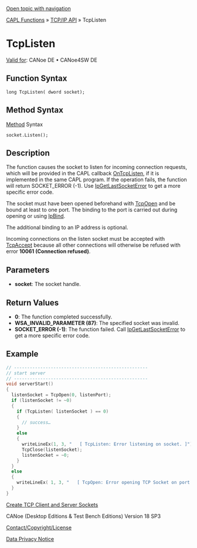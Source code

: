 [Open topic with navigation](../../../../../CANoeDEFamily.htm#Topics/CAPLFunctions/TCPIPAPI/Functions/CAPLfunctionTCPListen.md)

[CAPL Functions](../../CAPLfunctions.md) » [TCP/IP API](../CAPLfunctionsTCPIPOverview.md) » TcpListen

# TcpListen

[Valid for](../../../Shared/FeatureAvailability.md): CANoe DE • CANoe4SW DE

## Function Syntax

```
long TcpListen( dword socket);
```

## Method Syntax

[Method](../../../Shared/CAPL/General/ClassesAndObjects.md) Syntax

```
socket.Listen();
```

## Description

The function causes the socket to listen for incoming connection requests, which will be provided in the CAPL callback [OnTcpListen](../EventProcedures/CAPLfunctionTCPIPOnTcpListen.md), if it is implemented in the same CAPL program. If the operation fails, the function will return SOCKET_ERROR (-1). Use [IpGetLastSocketError](CAPLfunctionIPGetLastSocketError.md) to get a more specific error code.

The socket must have been opened beforehand with [TcpOpen](CAPLfunctionTCPOpen.md) and be bound at least to one port. The binding to the port is carried out during opening or using [IpBind](CAPLfunctionIPBind.md).

The additional binding to an IP address is optional.

Incoming connections on the listen socket must be accepted with [TcpAccept](CAPLfunctionTCPAccept.md) because all other connections will otherwise be refused with error **10061 (Connection refused)**.

## Parameters

- **socket**: The socket handle.

## Return Values

- **0**: The function completed successfully.
- **WSA_INVALID_PARAMETER (87)**: The specified socket was invalid.
- **SOCKET_ERROR (-1)**: The function failed. Call [IpGetLastSocketError](CAPLfunctionIPGetLastSocketError.md) to get a more specific error code.

## Example

```c
// ---------------------------------------------------
// start server
// ---------------------------------------------------
void serverStart()
{
  listenSocket = TcpOpen(0, listenPort);
  if (listenSocket != ~0)
  {
    if (TcpListen( listenSocket ) == 0)
    {
      // success…
    }
    else
    {
      writeLineEx(1, 3, "   [ TcpListen: Error listening on socket. ]");
      TcpClose(listenSocket);
      listenSocket = ~0;
    }
  }
  else
  {
    writeLineEx( 1, 3, "   [ TcpOpen: Error opening TCP Socket on port %d. (Error %d) ]", listenPort, IpGetLastError() );
  }
}
```

[Create TCP Client and Server Sockets](../../../Shared/CAPL/TCPIPAPI/TCPIPAPI.md)

CANoe (Desktop Editions & Test Bench Editions) Version 18 SP3

[Contact/Copyright/License](../../../Shared/ContactCopyrightLicense.md)

[Data Privacy Notice](https://www.vector.com/int/en/company/get-info/privacy-policy/)
